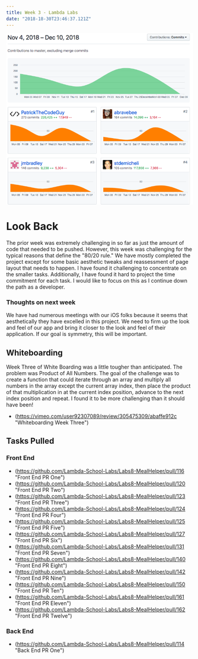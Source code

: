 ```yaml
---
title: Week 3 - Lambda Labs
date: "2018-18-30T23:46:37.121Z"
---
```

![Commits](../../assets/Projecttodate.png)

# Look Back

The prior week was extremely challenging in so far as just the amount of code that needed to be pushed. However, this week was challenging for the typical reasons that define the "80/20 rule." We have mostly completed the project except for some basic aesthetic tweaks and reassessment of page layout that needs to happen. I have found it challenging to concentrate on the smaller tasks. Additionally, I have found it hard to project the time commitment for each task. I would like to focus on this as I continue down the path as a developer. 

### Thoughts on next week

We have had numerous meetings with our iOS folks because it seems that aesthetically they have excelled in this project. We need to firm up the look and feel of our app and bring it closer to the look and feel of their application. If our goal is symmetry, this will be important.

## Whiteboarding
Week Three of White Boarding was a little tougher than anticipated. The problem was Product of All Numbers. The goal of the challenge was to create a function that could iterate through an array and multiply all numbers in the array except the current array index, then place the product of that multiplication in at the current index position, advance to the next index position and repeat. I found it to be more challenging than it should have been!
- (https://vimeo.com/user92307089/review/305475309/abaffe912c "Whiteboarding Week Three")

## Tasks Pulled
### Front End
 - (https://github.com/Lambda-School-Labs/Labs8-MealHelper/pull/116 "Front End PR One")
 - (https://github.com/Lambda-School-Labs/Labs8-MealHelper/pull/120 "Front End PR Two")
 - (https://github.com/Lambda-School-Labs/Labs8-MealHelper/pull/123 "Front End PR Three")
 - (https://github.com/Lambda-School-Labs/Labs8-MealHelper/pull/124 "Front End PR Four")
 - (https://github.com/Lambda-School-Labs/Labs8-MealHelper/pull/125 "Front End PR Five")
 - (https://github.com/Lambda-School-Labs/Labs8-MealHelper/pull/127 "Front End PR Six")
 - (https://github.com/Lambda-School-Labs/Labs8-MealHelper/pull/131 "Front End PR Seven")
 - (https://github.com/Lambda-School-Labs/Labs8-MealHelper/pull/140 "Front End PR Eight")
 - (https://github.com/Lambda-School-Labs/Labs8-MealHelper/pull/142 "Front End PR Nine")
 - (https://github.com/Lambda-School-Labs/Labs8-MealHelper/pull/150 "Front End PR Ten")
 - (https://github.com/Lambda-School-Labs/Labs8-MealHelper/pull/161 "Front End PR Eleven")
 - (https://github.com/Lambda-School-Labs/Labs8-MealHelper/pull/162 "Front End PR Twelve")
 



### Back End

- (https://github.com/Lambda-School-Labs/Labs8-MealHelper/pull/114 "Back End PR One")

